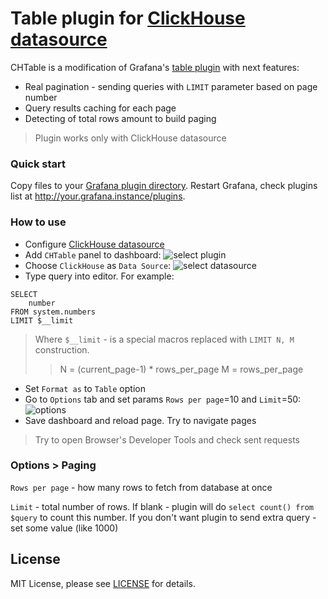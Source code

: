 # Table plugin for [ClickHouse datasource](https://github.com/Vertamedia/chproxy)

CHTable is a modification of Grafana's [table plugin](https://grafana.com/plugins/table) with next features:
* Real pagination - sending queries with `LIMIT` parameter based on page number
* Query results caching for each page
* Detecting of total rows amount to build paging

> Plugin works only with ClickHouse datasource

### Quick start
Copy files to your [Grafana plugin directory](http://docs.grafana.org/plugins/installation/#grafana-plugin-directory).
Restart Grafana, check plugins list at http://your.grafana.instance/plugins.

### How to use

* Configure [ClickHouse datasource](https://github.com/Vertamedia/chproxy)
* Add `CHTable` panel to dashboard:
![select plugin](https://user-images.githubusercontent.com/2902918/33119689-6e1b65ee-cf78-11e7-9fd2-c83ca2e721b3.png)
* Choose `ClickHouse` as `Data Source`:
![select datasource](https://user-images.githubusercontent.com/2902918/33119686-6ddcace6-cf78-11e7-81b0-3caa302ac00a.png)
* Type query into editor. For example:
```
SELECT
    number
FROM system.numbers
LIMIT $__limit
```
> Where `$__limit` - is a special macros replaced with `LIMIT N, M` construction.
>> N = (current_page-1) * rows_per_page
>> M = rows_per_page
* Set `Format as` to `Table` option
* Go to `Options` tab and set params `Rows per page`=10 and `Limit`=50:
![options](https://user-images.githubusercontent.com/2902918/33119688-6dfeaf8a-cf78-11e7-86e8-9b147a406efc.png)
* Save dashboard and reload page. Try to navigate pages
> Try to open Browser's Developer Tools and check sent requests

### Options > Paging
`Rows per page` - how many rows to fetch from database at once

`Limit` - total number of rows. If blank - plugin will do `select count() from $query` to count this number.
If you don't want plugin to send extra query - set some value (like 1000)


License
-------
MIT License, please see [LICENSE](https://github.com/Vertamedia/clickhouse-grafana/blob/master/LICENSE) for details.
